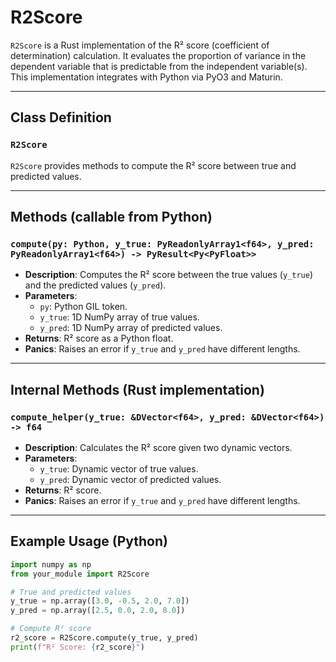 # R2Score

`R2Score` is a Rust implementation of the R² score (coefficient of determination) calculation. It evaluates the proportion of variance in the dependent variable that is predictable from the independent variable(s). This implementation integrates with Python via PyO3 and Maturin.

---

## Class Definition

### `R2Score`

`R2Score` provides methods to compute the R² score between true and predicted values.

---

## Methods (callable from Python)

### `compute(py: Python, y_true: PyReadonlyArray1<f64>, y_pred: PyReadonlyArray1<f64>) -> PyResult<Py<PyFloat>>`
- **Description**: Computes the R² score between the true values (`y_true`) and the predicted values (`y_pred`).
- **Parameters**:
  - `py`: Python GIL token.
  - `y_true`: 1D NumPy array of true values.
  - `y_pred`: 1D NumPy array of predicted values.
- **Returns**: R² score as a Python float.
- **Panics**: Raises an error if `y_true` and `y_pred` have different lengths.

---

## Internal Methods (Rust implementation)

### `compute_helper(y_true: &DVector<f64>, y_pred: &DVector<f64>) -> f64`
- **Description**: Calculates the R² score given two dynamic vectors.
- **Parameters**:
  - `y_true`: Dynamic vector of true values.
  - `y_pred`: Dynamic vector of predicted values.
- **Returns**: R² score.
- **Panics**: Raises an error if `y_true` and `y_pred` have different lengths.

---

## Example Usage (Python)

```python
import numpy as np
from your_module import R2Score

# True and predicted values
y_true = np.array([3.0, -0.5, 2.0, 7.0])
y_pred = np.array([2.5, 0.0, 2.0, 8.0])

# Compute R² score
r2_score = R2Score.compute(y_true, y_pred)
print(f"R² Score: {r2_score}")
